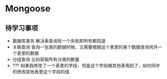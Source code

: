 # Mongoose

## 待学习事项
- 数据库事务  解决表查询有一个失败即所有都回退
- 关联查询 查询一张表的数据时候，又需要根据这个表里的某个数据查询另外一个表里的数据
- 分组查询 比如获取所有分类的数量
- ??? 如果我修改了一个表里的字段，但是这个字段被其他表用到了，如何同步的修改其他表里这个字段的值